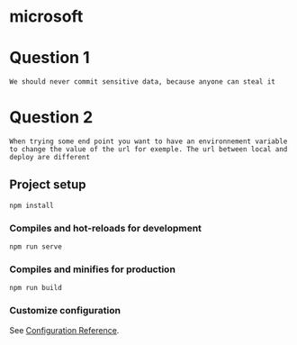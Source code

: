 # microsoft

# Question 1
    We should never commit sensitive data, because anyone can steal it

# Question 2
    When trying some end point you want to have an environnement variable to change the value of the url for exemple. The url between local and deploy are different

## Project setup
```
npm install
```

### Compiles and hot-reloads for development
```
npm run serve
```

### Compiles and minifies for production
```
npm run build
```

### Customize configuration
See [Configuration Reference](https://cli.vuejs.org/config/).
